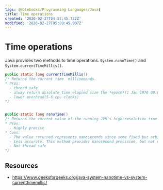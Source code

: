 ```yaml
---
tags: [Notebooks/Programming Languages/Java]
title: Time operations
created: '2020-02-27T04:57:45.732Z'
modified: '2020-02-27T05:08:45.907Z'
---
```


# Time operations

Java provides two methods to time operations. `System.nanoTime()` and `System.currentTimeMillis()`.

```java
public static long currentTimeMillis()
/* Returns the current time  milliseconds.
* Pros:
  - thread safe
  - alway return absolute time elapsed size the *epoch*(1 Jan 1970 00:00)
  - lower overhead(5-6 cpu clocks)
*/


public static long nanoTime()
/* Returns the current value of the running JVM's high-resolution time source in nanoseconds.
* Pros:
  - Highly precise
* Cons:
  - The value returned represents nanoseconds since some fixed but arbitrary time (perhaps in the future, so values may be negative).
  - Less accurate. This method provides nanosecond precision, but not necessarily nanosecond accuracy
  - Not thread safe
*/
```

## Resources

- https://www.geeksforgeeks.org/java-system-nanotime-vs-system-currenttimemillis/
